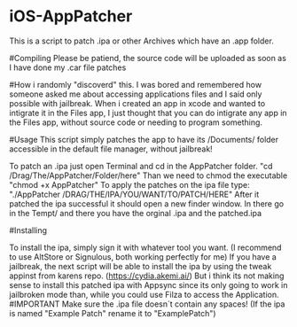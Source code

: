 # iOS-AppPatcher
This is a script to patch .ipa or other Archives which have an .app folder.


#Compiling
Please be patiend, the source code will be uploaded as soon as I have done my .car file patches

#How i randomly "discoverd" this.
I was bored and remembered how someone asked me about accessing applications files and I said only possible with jailbreak. When i created an app in xcode and wanted to intigrate it in the Files app, I just thought that you can do intigrate any app in the Files app, without source code or needing to program something.

#Usage
This script simply patches the app to have its /Documents/ folder accessible in the default file manager, without jailbreak!

To patch an .ipa just open Terminal and cd in the AppPatcher folder. 
"cd /Drag/The/AppPatcher/Folder/here"
Than we need to chmod the executable
"chmod +x AppPatcher"
To apply the patches on the ipa file type:
"./AppPatcher /DRAG/THE/IPA/YOU/WANT/TO/PATCH/HERE"
After it patched the ipa successful it should open a new finder window. In there go in the Tempt/ and there you have the orginal .ipa and the patched.ipa

#Installing

To install the ipa, simply sign it with whatever tool you want. (I recommend to use AltStore or Signulous, both working perfectly for me)
If you have a jailbreak, the next script will be able to install the ipa by using the tweak appinst from karens repo. (https://cydia.akemi.ai/)
But i think its not making sense to install this patched ipa with Appsync since its only going to work in jailbroken mode than, while you could use Filza to access the Application.
#IMPORTANT
Make sure the .ipa file doesn´t contain any spaces! (If the ipa is named "Example Patch" rename it to "ExamplePatch")
